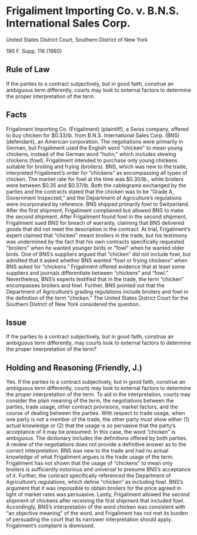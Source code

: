 # Frigaliment Importing Co. v. B.N.S. International Sales Corp.

United States District Court, Southern District of New York

190 F. Supp. 116 (1960)

## Rule of Law

If the parties to a contract subjectively, but in good faith, construe an ambiguous term differently, courts may look to external factors to determine the proper interpretation of the term.

## Facts

Frigaliment Importing Co. (Frigaliment) (plaintiff), a Swiss company, offered to buy chicken for $0.33/lb. from B.N.S. International Sales Corp. (BNS) (defendant), an American corporation. The negotiations were primarily in German, but Frigaliment used the English word "chicken" to mean young chickens, instead of the German word "huhn," which includes stewing chickens (fowl). Frigaliment intended to purchase only young chickens suitable for broiling and frying (broilers). BNS, which was new to the trade, interpreted Frigaliment’s order for “chickens” as encompassing all types of chicken. The market rate for fowl at the time was $0.30/lb., while broilers were between $0.35 and $0.37/lb. Both the cablegrams exchanged by the parties and the contracts stated that the chicken was to be “Grade A, Government Inspected,” and the Department of Agriculture’s regulations were incorporated by reference. BNS shipped primarily fowl to Switzerland. After the first shipment, Frigaliment complained but allowed BNS to make the second shipment. After Frigaliment found fowl in the second shipment, Frigaliment sued BNS for breach of warranty, claiming that BNS delivered goods that did not meet the description in the contract. At trial, Frigaliment’s expert claimed that “chicken” meant broilers in the trade, but his testimony was undermined by the fact that his own contracts specifically requested "broilers" when he wanted younger birds or "fowl" when he wanted older birds. One of BNS’s suppliers argued that “chicken” did not include fowl, but admitted that it asked whether BNS wanted “fowl or frying chickens” when BNS asked for “chickens.” Frigaliment offered evidence that at least some suppliers and journals differentiate between “chickens” and “fowl.” Nevertheless, BNS’s experts testified that in the trade, the term “chicken” encompasses broilers and fowl. Further, BNS pointed out that the Department of Agriculture’s grading regulations include broilers and fowl in the definition of the term “chicken.” The United States District Court for the Southern District of New York considered the question.

## Issue

If the parties to a contract subjectively, but in good faith, construe an ambiguous term differently, may courts look to external factors to determine the proper interpretation of the term?

## Holding and Reasoning (Friendly, J.)

Yes. If the parties to a contract subjectively, but in good faith, construe an ambiguous term differently, courts may look to external factors to determine the proper interpretation of the term. To aid in the interpretation, courts may consider the plain meaning of the term, the negotiations between the parties, trade usage, other contract provisions, market factors, and the course of dealing between the parties. With respect to trade usage, when one party is not a member of the trade, the other party must show either (1) actual knowledge or (2) that the usage is so pervasive that the party’s acceptance of it may be presumed. In this case, the word “chicken” is ambiguous. The dictionary includes the definitions offered by both parties. A review of the negotiations does not provide a definitive answer as to the correct interpretation. BNS was new to the trade and had no actual knowledge of what Frigaliment argues is the trade usage of the term. Frigaliment has not shown that the usage of “chickens” to mean only broilers is sufficiently notorious and universal to presume BNS’s acceptance of it. Further, the contract specifically referenced the Department of Agriculture’s regulations, which define “chicken” as including fowl. BNS’s argument that it was impossible to obtain broilers for the price agreed in light of market rates was persuasive. Lastly, Frigaliment allowed the second shipment of chickens after receiving the first shipment that included fowl. Accordingly, BNS’s interpretation of the word chicken was consistent with “an objective meaning” of the word, and Frigaliment has not met its burden of persuading the court that its narrower interpretation should apply. Frigaliment’s complaint is dismissed.